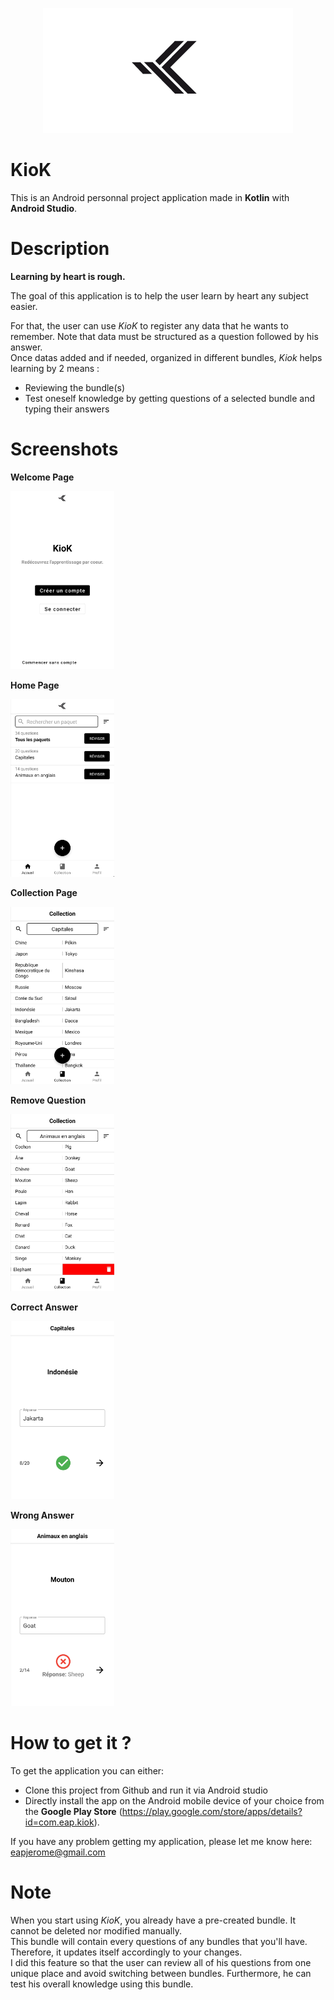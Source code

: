 <p align="center">
  <img src="https://github.com/eapjerome/KioK/blob/master/app/src/main/res/drawable/logo.png">
 </p>

# KioK
This is an Android personnal project application made in **Kotlin** with **Android Studio**.

# Description
**Learning by heart is rough.**

The goal of this application is to help the user learn by heart any subject easier.

For that, the user can use *KioK* to register any data that he wants to remember. Note that data must be structured as a question followed by his answer.\
Once datas added and if needed, organized in different bundles, *Kiok* helps learning by 2 means :

- Reviewing the bundle(s)
- Test oneself knowledge by getting questions of a selected bundle and typing their answers

# Screenshots
**Welcome Page**

<img width="33%" src="https://github.com/eapjerome/KioK/blob/master/screenshots/Screenshot_Welcome_Page.jpg">

**Home Page**

<img width="33%" src="https://github.com/eapjerome/KioK/blob/master/screenshots/Screenshot_Home_Page.jpg">

**Collection Page**

<img width="33%" src="https://github.com/eapjerome/KioK/blob/master/screenshots/Screenshot_Collection_Page.jpg">

**Remove Question**

<img width="33%" src="https://github.com/eapjerome/KioK/blob/master/screenshots/Screenshot_Remove_Question.jpg">

**Correct Answer**

<img width="33%" src="https://github.com/eapjerome/KioK/blob/master/screenshots/Screenshot_Correct_Answer.jpg">

**Wrong Answer**

<img width="33%" src="https://github.com/eapjerome/KioK/blob/master/screenshots/Screenshot_Wrong_Answer.jpg">

# How to get it ?
To get the application you can either:
- Clone this project from Github and run it via Android studio
- Directly install the app on the Android mobile device of your choice from the **Google Play Store** (https://play.google.com/store/apps/details?id=com.eap.kiok).

If you have any problem getting my application, please let me know here: eapjerome@gmail.com

# Note
When you start using *KioK*, you already have a pre-created bundle. It cannot be deleted nor modified manually.\
This bundle will contain every questions of any bundles that you'll have. Therefore, it updates itself accordingly to your changes.\
I did this feature so that the user can review all of his questions from one unique place and avoid switching between bundles.
Furthermore, he can test his overall knowledge using this bundle.
